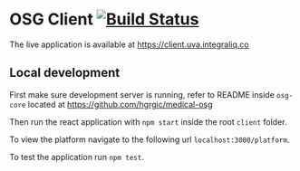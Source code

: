# OSG Client [![Build Status](https://travis-ci.com/hgrgic/medical-osg-client.svg?branch=master)](https://travis-ci.com/hgrgic/medical-osg-client)

The live application is available at https://client.uva.integraliq.co

## Local development

First make sure development server is running, refer to README inside `osg-core` located at https://github.com/hgrgic/medical-osg

Then run the react application with `npm start` inside the root `client` folder.

To view the platform navigate to the following url `localhost:3000/platform`.

To test the application run `npm test`.
